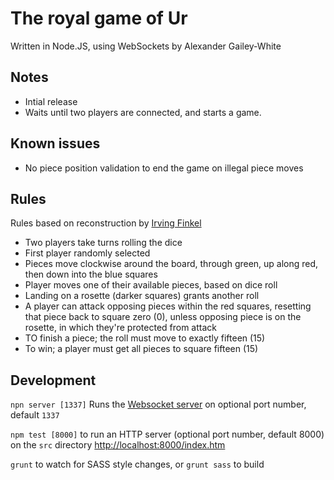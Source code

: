 # The royal game of Ur
Written in Node.JS, using WebSockets by Alexander Gailey-White

## Notes

* Intial release
* Waits until two players are connected, and starts a game.

## Known issues

* No piece position validation to end the game on illegal piece moves

## Rules

Rules based on reconstruction by [Irving Finkel](https://en.wikipedia.org/wiki/Irving_Finkel)

* Two players take turns rolling the dice
* First player randomly selected
* Pieces move clockwise around the board, through green, up along red, then down into the blue squares
* Player moves one of their available pieces, based on dice roll
* Landing on a rosette (darker squares) grants another roll
* A player can attack opposing pieces within the red squares, resetting that piece back to square zero (0), unless opposing piece is on the rosette, in which they're protected from attack
* TO finish a piece; the roll must move to exactly fifteen (15)
* To win; a player must get all pieces to square fifteen (15)

## Development

`npn server [1337]` Runs the [Websocket server](../blob/master/server.js) on optional port number, default `1337`

`npm test [8000]` to run an HTTP server (optional port number, default 8000) on the `src` directory <http://localhost:8000/index.htm>

`grunt` to watch for SASS style changes, or `grunt sass` to build